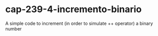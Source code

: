 # cap-239-4-incremento-binario
A simple code to increment (in order to simulate ++ operator) a binary number
